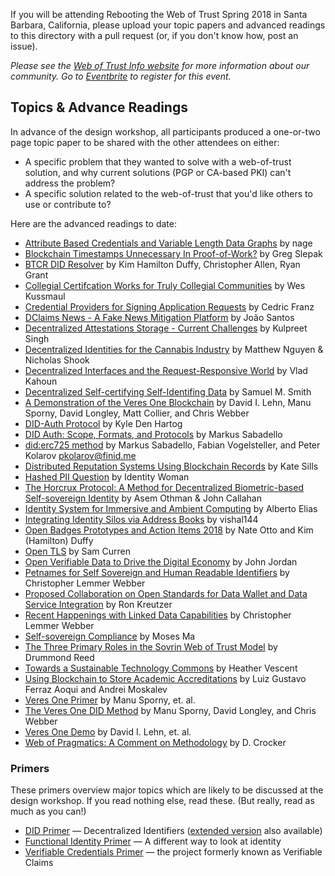 If you will be attending Rebooting the Web of Trust Spring 2018 in Santa Barbara, California, please upload your topic papers and advanced readings to this directory with a pull request (or, if you don't know how, post an issue).

_Please see the [Web of Trust Info website](http://www.weboftrust.info/) for more information about our community. Go to [Eventbrite](http://rwot6.eventbrite.com) to register for this event._

##  Topics & Advance Readings

In advance of the design workshop, all participants produced a one-or-two page topic paper to be shared with the other attendees on either:

* A specific problem that they wanted to solve with a web-of-trust solution, and why current solutions (PGP or CA-based PKI) can't address the problem?
* A specific solution related to the web-of-trust that you'd like others to use or contribute to?

Here are the advanced readings to date:

* [Attribute Based Credentials and Variable Length Data Graphs](AttributeBasedCredentials_and_VariableLengthDataGraphs.md) by nage
* [Blockchain Timestamps Unnecessary In Proof-of-Work?](Blockchains-Timestamps-Unnecessary-In-PoW.md) by Greg Slepak
* [BTCR DID Resolver](btcr_did_resolver.md) by Kim Hamilton Duffy, Christopher Allen, Ryan Grant
* [Collegial Certifcation Works for Truly Collegial Communities](Collegial%20Certification%20Works%20for%20Truly%20Collegial%20Communities.pdf) by Wes Kussmaul
* [Credential Providers for Signing Application Requests](CredentialProvider_App_Integration.md) by Cedric Franz
* [DClaims News - A Fake News Mitigation Platform](DClaims.md) by João Santos
* [Decentralized Attestations Storage - Current Challenges](decentralised-attestations-storage-network-challenges.md) by Kulpreet Singh
* [Decentralized Identities for the Cannabis Industry](cannabis-kyc.md) by Matthew Nguyen & Nicholas Shook
* [Decentralized Interfaces and the Request-Responsive World](decentralized-interfaces.md) by Vlad Kahoun
* [Decentralized Self-certifying Self-Identifing Data](Self_ID_Data_KeyMgmt.md) by Samuel M. Smith 
* [A Demonstration of the Veres One Blockchain](veres-one-demo.md) by David I. Lehn, Manu Sporny, David Longley, Matt Collier, and Chris Webber
* [DID-Auth Protocol](DID-Auth%20protocol.md) by Kyle Den Hartog
* [DID Auth: Scope, Formats, and Protocols](DID%20Auth:%20Scope%2C%20Formats%2C%20and%20Protocols.md) by Markus Sabadello
* [did:erc725 method](DID-Method-erc725.md) by Markus Sabadello, Fabian Vogelsteller, and Peter Kolarov <pkolarov@finid.me>
* [Distributed Reputation Systems Using Blockchain Records](distributed-reputation-systems-kate-sills.md) by Kate Sills
* [Hashed PII Question](hashed-PII-Question.md) by Identity Woman
* [The Horcrux Protocol: A Method for Decentralized Biometric-based Self-sovereign Identity](HorcruxProtocol.pdf) by Asem Othman & John Callahan
* [Identity System for Immersive and Ambient Computing](identy_immersive_ambient_computing.md) by Alberto Elias
* [Integrating Identity Silos via Address Books](Diam.md) by vishal144
* [Open Badges Prototypes and Action Items 2018](openbadges-prototypes-action-items-2018.md) by Nate Otto and Kim (Hamilton) Duffy
* [Open TLS](OpenTLS.md) by Sam Curren
* [Open Verifiable Data to Drive the Digital Economy](TheOrgBook%20-%20RWoT%20Mar%202018%20-%20Province%20of%20BC.md) by John Jordan
* [Petnames for Self Sovereign and Human Readable Identifiers](petnames.md) by Christopher Lemmer Webber
* [Proposed Collaboration on Open Standards for Data Wallet and Data Service Integration](data_wallet_serivce_integration.md) by Ron Kreutzer
* [Recent Happenings with Linked Data Capabilities](ld-ocap-recent-happenings.md) by Christopher Lemmer Webber
* [Self-sovereign Compliance](self-sovereign-compliance.md) by Moses Ma
* [The Three Primary Roles in the Sovrin Web of Trust Model](sovrin-web-of-trust-3-primary-roles.md) by Drummond Reed
* [Towards a Sustainable Technology Commons](SustainableTechnologyCommons-HeatherVescentv3.md) by Heather Vescent
* [Using Blockchain to Store Academic Accreditations](documentorum.md) by Luiz Gustavo Ferraz Aoqui and Andrei Moskalev
* [Veres One Primer](veres-one-primer.md) by Manu Sporny, et. al.
* [The Veres One DID Method](veres-one-did-method.md) by Manu Sporny, David Longley, and Chris Webber
* [Veres One Demo](veres-one-demo.md) by David I. Lehn, et. al.
* [Web of Pragmatics: A Comment on Methodology](Web-of-Pragmatics.md) by D. Crocker

### Primers

These primers overview major topics which are likely to be discussed at the design workshop. If you read nothing else, read these. (But really, read as much as you can!)

* [DID Primer](did-primer.md) — Decentralized Identifiers ([extended version](did-primer-extended.md) also available)
* [Functional Identity Primer](functional-identity-primer.md) — A different way to look at identity
* [Verifiable Credentials Primer](verifiable-credentials-primer.md) — the project formerly known as Verifiable Claims
